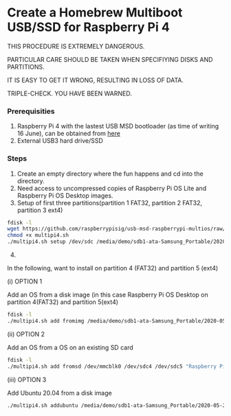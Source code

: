 # Create a Homebrew Multiboot USB/SSD for Raspberry Pi 4

THIS PROCEDURE IS EXTREMELY DANGEROUS. 

PARTICULAR CARE SHOULD BE TAKEN WHEN SPECIFIYING DISKS AND PARTITIONS.

IT IS EASY TO GET IT WRONG, RESULTING IN LOSS OF DATA. 

TRIPLE-CHECK. YOU HAVE BEEN WARNED.

### Prerequisities

1.  Raspberry Pi 4 with the lastest USB MSD bootloader (as time of writing 16 June), can be obtained from [here](https://github.com/raspberrypi/rpi-eeprom/blob/master/releases.md)
2. External USB3 hard drive/SSD

### Steps

1. Create an empty directory where the fun happens and cd into the directory.
2. Need access to uncompressed copies of Raspberry Pi OS Lite and Raspberry Pi OS Desktop images.
3. Setup of first three partitions(partition 1 FAT32, partition 2 FAT32, partition 3 ext4) 

```sh
fdisk -l
wget https://github.com/raspberrypisig/usb-msd-raspberrypi-multios/raw/master/multipi4.sh
chmod +x multipi4.sh
./multipi4.sh setup /dev/sdc /media/demo/sdb1-ata-Samsung_Portable/2020-05-27-raspios-buster-lite-armhf.img
```
4. 

In the following, want to install on partition 4 (FAT32) and partition 5 (ext4)

(i) OPTION 1

Add an OS from a disk image (in this case Raspberry Pi OS Desktop on partition 4(FAT32) and partition 5(ext4)

```sh
fdisk -l
./multipi4.sh add fromimg /media/demo/sdb1-ata-Samsung_Portable/2020-05-27-raspios-buster-armhf.img /dev/sdc4 /dev/sdc5 "Raspberry Pi OS Desktop"
```

(ii) OPTION 2

Add an OS from a OS on an existing SD card 

```sh
fdisk -l
./multipi4.sh add fromsd /dev/mmcblk0 /dev/sdc4 /dev/sdc5 "Raspberry Pi OS Desktop"
```

(iii) OPTION 3

Add Ubuntu 20.04 from a disk image

```sh
./multipi4.sh addubuntu /media/demo/sdb1-ata-Samsung_Portable/2020-05-27-raspios-buster-armhf.img /dev/sdc4 /dev/sdc5 "Ubuntu 20.04"
```



